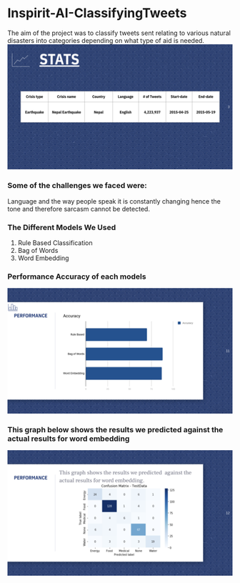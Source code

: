 # Inspirit-AI-ClassifyingTweets
The aim of the project was to classify tweets sent relating to various natural disasters into categories depending on what type of aid is needed.
<img src="slide_images/stats.png" style="width:300px height:600px">

<h3>Some of the challenges we faced were:</h3>
Language and the way people speak it is constantly changing hence the tone and therefore sarcasm cannot be detected.

<h3>The Different Models We Used</h3>
 <ol>
  <li>Rule Based Classification </li>
  <li>Bag of Words</li>
  <li>Word Embedding</li>
</ol>

<h3>Performance Accuracy of each models</h3>
<img src="slide_images/AccuracyofModels.png">

<h3>This graph below shows the results we predicted against the actual results for word embedding</h3>
<img src="slide_images/Confusion Matrix_TestData.png">



